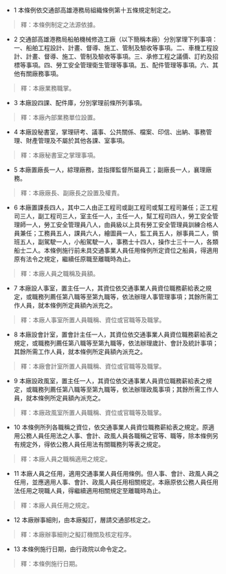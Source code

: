 * 1 本條例依交通部高雄港務局組織條例第十五條規定制定之。

> 釋：本條例制定之法源依據。

* 2 交通部高雄港務局船舶機械修造工廠（以下簡稱本廠）分別掌理下列事項：一、船舶工程設計、計畫、督導、施工、管制及驗收等事項。二、車機工程設計、計畫、督導、施工、管制及驗收等事項。三、承修工程之議價、訂約及招標等事項。四、勞工安全管理衛生管理等事項。五、配件管理等事項。六、其他有關廠務事項。

> 釋：本廠業務職掌。

* 3 本廠設四課、配件庫，分別掌理前條所列事項。

> 釋：本廠內部業務單位設置。

* 4 本廠設秘書室，掌理研考、議事、公共關係、檔案、印信、出納、事務管理、財產管理及不屬於其他各課、室事項。

> 釋：本廠秘書室之掌理事項。

* 5 本廠置廠長一人，綜理廠務，並指揮監督所屬員工；副廠長一人，襄理廠務。

> 釋：本廠廠長、副廠長之設置及權責。

* 6 本廠置課長四人，其中二人由正工程司或副工程司或幫工程司兼任；正工程司三人，副工程司三人，室主任一人，主任一人，幫工程司四人，勞工安全管理師一人，勞工安全管理員八人，由員級以上具有勞工安全管理員訓練合格人員兼任；工務員五人，課員六人，繪圖員一人，監工員五人，辦事員二人，領班五人，副駕駛一人，小船駕駛一人，事務士十四人，操作士三十一人，各類船士二人。本條例施行前未具交通事業人員任用條例所定資位之船員，得適用原有法令之規定，繼續任原職至離職時為止。

> 釋：本廠人員之職稱及員額。

* 7 本廠設人事室，置主任一人，其資位依交通事業人員資位職務薪給表之規定，或職務列薦任第八職等至第九職等，依法辦理人事管理事項；其餘所需工作人員，就本條例所定員額內派充之。

> 釋：本廠人事室所置人員職稱、資位或官職等及職掌。

* 8 本廠設會計室，置會計主任一人，其資位依交通事業人員資位職務薪給表之規定，或職務列薦任第八職等至第九職等，依法辦理歲計、會計及統計事項；其餘所需工作人員，就本條例所定員額內派充之。

> 釋：本廠會計室所置人員職稱、資位或官職等及職掌。

* 9 本廠設政風室，置主任一人，其資位依交通事業人員資位職務薪給表之規定，或職務列薦任第八職等至第九職等，依法辦理政風事項；其餘所需工作人員，就本條例所定員額內派充之。

> 釋：本廠政風室所置人員職稱、資位或官職等及職掌。

* 10 本條例所列各職稱之資位，依交通事業人員資位職務薪給表之規定。原適用公務人員任用法之人事、會計、政風人員各職稱之官等、職等，除本條例另有規定外，得依公務人員任用法有關職務列等表之規定。

> 釋：本廠人員之職稱適用之規定。

* 11 本廠人員之任用，適用交通事業人員任用條例。但人事、會計、政風人員之任用，並應適用人事、會計、政風人員任用相關規定。本廠原依公務人員任用法任用之現職人員，得繼續適用相關規定至離職時為止。

> 釋：本廠人員任用之規定。

* 12 本廠辦事細則，由本廠擬訂，層請交通部核定之。

> 釋：本廠辦事細則之擬訂機關及核定程序。

* 13 本條例施行日期，由行政院以命令定之。

> 釋：本條例施行日期。

